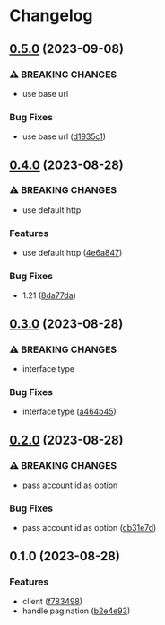 # Changelog

## [0.5.0](https://www.github.com/brokeyourbike/cloudflare-api-client-go/compare/v0.4.0...v0.5.0) (2023-09-08)


### ⚠ BREAKING CHANGES

* use base url

### Bug Fixes

* use base url ([d1935c1](https://www.github.com/brokeyourbike/cloudflare-api-client-go/commit/d1935c12a9c329b3700ab511e6d87aa79caa140b))

## [0.4.0](https://www.github.com/brokeyourbike/cloudflare-api-client-go/compare/v0.3.0...v0.4.0) (2023-08-28)


### ⚠ BREAKING CHANGES

* use default http

### Features

* use default http ([4e6a847](https://www.github.com/brokeyourbike/cloudflare-api-client-go/commit/4e6a847136e350e995736fb4ad70acbd8b1acf60))


### Bug Fixes

* 1.21 ([8da77da](https://www.github.com/brokeyourbike/cloudflare-api-client-go/commit/8da77da17e1fa7f934078274b479c96d22360921))

## [0.3.0](https://www.github.com/brokeyourbike/cloudflare-api-client-go/compare/v0.2.0...v0.3.0) (2023-08-28)


### ⚠ BREAKING CHANGES

* interface type

### Bug Fixes

* interface type ([a464b45](https://www.github.com/brokeyourbike/cloudflare-api-client-go/commit/a464b4512ec0476c5e32a1935da03378fbdc1765))

## [0.2.0](https://www.github.com/brokeyourbike/cloudflare-api-client-go/compare/v0.1.0...v0.2.0) (2023-08-28)


### ⚠ BREAKING CHANGES

* pass account id as option

### Bug Fixes

* pass account id as option ([cb31e7d](https://www.github.com/brokeyourbike/cloudflare-api-client-go/commit/cb31e7dac20044eb9a44882d2a0d2077ba491b13))

## 0.1.0 (2023-08-28)


### Features

* client ([f783498](https://www.github.com/brokeyourbike/cloudflare-api-client-go/commit/f78349827bf6319ed384a15b276cb09f7b521eab))
* handle pagination ([b2e4e93](https://www.github.com/brokeyourbike/cloudflare-api-client-go/commit/b2e4e933f858d4af18b4e8545cc55c9f8c6acaf2))
